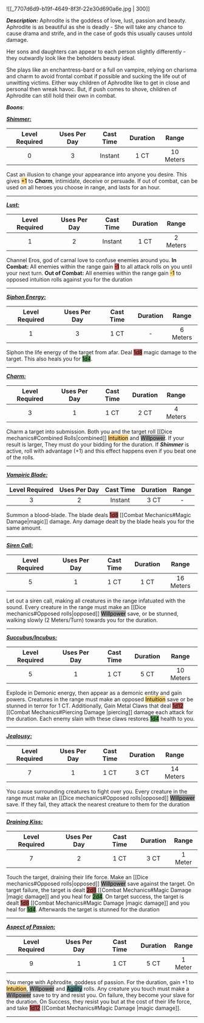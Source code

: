 ![[_7707d6d9-b19f-4649-8f3f-22e30d690a6e.jpg | 300]]

***Description:***
Aphrodite is the goddess of love, lust, passion and beauty.
Aphrodite is as beautiful as she is deadly -
She will take any chance to cause drama and strife, and in the case of gods this usually causes untold damage.

Her sons and daughters can appear to each person slightly differently - they outwardly look like the beholders beauty ideal.

She plays like an enchantress-bard or a full on vampire, relying on charisma and charm to avoid frontal combat if possible and sucking the life out of unwitting victims.
Either way children of Aphrodite like to get in close and personal then wreak havoc.
But, if push comes to shove, children of Aphrodite can still hold their own in combat.

***Boons***:

<b><ins><i>Shimmer:</i></ins></b>

| Level Required | Uses Per Day | Cast Time | Duration |   Range   |     |
| :------------: | :----------: | :-------: | :------: | :-------: | --- |
|       0        |      3       |  Instant  |   1 CT   | 10 Meters |     |

Cast an illusion to change your appearance into anyone you desire.
This gives <mark style="background: #FFAD0085;">+1</mark>  to ***Charm***, intimidate, deceive or persuade.
If out of combat, can be used on all heroes you choose in range, and lasts for an hour.

------------------
<b><ins><i>Lust:</i></ins></b>

| Level Required | Uses Per Day | Cast Time | Duration |  Range   |     |
| :------------: | :----------: | :-------: | :------: | :------: | --- |
|       1        |      2       |  Instant  |   1 CT   | 2 Meters |     |

Channel Eros, god of carnal love to confuse enemies around you.
**In Combat:**
	All enemies within the range  gain <mark style="background: #930000A6;">-1</mark> to all attack rolls on you until your next turn.
**Out of Combat:**
	All enemies within the range gain <mark style="background:  #FFAD0085;">-1</mark> to opposed intuition rolls against you for the duration

------------------
<b><ins><i>Siphon Energy:</i></ins></b>

| Level Required | Uses Per Day | Cast Time | Duration |  Range   |
|:--------------:|:------------:|:---------:|:--------:|:--------:|
|       1        |      3       |   1 CT    |    -     | 6 Meters |

Siphon the life energy of the target from afar.
Deal <mark style="background: #930000A6;">1d8</mark> magic damage to the target.
This also heals you for <mark style="background: #045B00A6;">1d4</mark>.

------------------
<b><ins><i>Charm:</i></ins></b>

| Level Required | Uses Per Day | Cast Time | Duration |  Range   |     |
| :------------: | :----------: | :-------: | :------: | :------: | --- |
|       3        |      1       |   1 CT    |   2 CT   | 4 Meters |     |

Charm a target into submission.
Both you and the target roll [[Dice mechanics#Combined Rolls|combined]] <mark style="background:  #FFAD0085;">Intuition</mark> and <mark style="background: #A5A5A5;">Willpower</mark>.
If your result is larger, They must do your bidding for the duration.
If ***Shimmer*** is active, roll with advantage (+1) and this effect happens even if you beat one of the rolls.

------------------
<b><ins><i>Vampiric Blade:</i></ins></b>

| Level Required | Uses Per Day | Cast Time | Duration | Range |
|:--------------:|:------------:|:---------:|:--------:|:-----:|
|       3        |      2       |  Instant  |   3 CT   |   -   | 

Summon a blood-blade.
The blade deals <mark style="background: #930000A6;">1d8</mark> [[Combat Mechanics#Magic Damage|magic]] damage.
Any damage dealt by the blade heals you for the same amount.

------------------
<b><ins><i>Siren Call:</i></ins></b>

| Level Required | Uses Per Day | Cast Time | Duration |   Range   |
|:--------------:|:------------:|:---------:|:--------:|:---------:|
|       5        |      1       |   1 CT    |   1 CT   | 16 Meters | 

Let out a siren call, making all creatures in the range infatuated with the sound.
Every creature in the range must make an [[Dice mechanics#Opposed rolls|opposed]] <mark style="background: #A5A5A5;">Willpower</mark> save, or be stunned, walking slowly (2 Meters/Turn) towards you for the duration.

------------------
<b><ins><i>Succubus/Incubus:</i></ins></b>

| Level Required | Uses Per Day | Cast Time | Duration |   Range   |
|:--------------:|:------------:|:---------:|:--------:|:---------:|
|       5        |      1       |   1 CT    |   5 CT   | 10 Meters | 

Explode in Demonic energy, then appear as a demonic entity and gain powers.
Creatures in the range must make an opposed <mark style="background:  #FFAD0085;">Intuition</mark> save or be stunned in terror for 1 CT.
Additionally, Gain Metal Claws that deal <mark style="background: #930000A6;">1d12</mark> [[Combat Mechanics#Piercing Damage |piercing]] damage each attack for the duration.
Each enemy slain with these claws restores <mark style="background: #045B00A6;">1d4</mark> health to you.

------------------
<b><ins><i>Jealousy:</i></ins></b>

| Level Required | Uses Per Day | Cast Time | Duration |   Range   |     |
| :------------: | :----------: | :-------: | :------: | :-------: | --- |
|       7        |      1       |   1 CT    |   3 CT   | 14 Meters |     |

You cause surrounding creatures to fight over you.
Every creature in the range must make an [[Dice mechanics#Opposed rolls|opposed]] <mark style="background: #A5A5A5;">Willpower</mark> save.
If they fail, they attack the nearest creature to them for the duration


------------------
<b><ins><i>Draining Kiss:</i></ins></b>

| Level Required | Uses Per Day | Cast Time | Duration |  Range  |
|:--------------:|:------------:|:---------:|:--------:|:-------:|
|       7        |      2       |   1 CT    |    3 CT     | 1 Meter | 

Touch the target, draining their life force.
Make an [[Dice mechanics#Opposed rolls|opposed]] <mark style="background: #A5A5A5;">Willpower</mark> save against the target.
On target failure, the target is dealt <mark style="background: #930000A6;">2d8</mark> [[Combat Mechanics#Magic Damage |magic damage]] and you heal for <mark style="background: #045B00A6;">2d4</mark>.
On target success, the target is dealt <mark style="background: #930000A6;">1d8</mark> [[Combat Mechanics#Magic Damage |magic damage]] and you heal for <mark style="background: #045B00A6;">1d4</mark>.
Afterwards the target is stunned for the duration

------------------
<b><ins><i>Aspect of Passion:</i></ins></b>

| Level Required | Uses Per Day | Cast Time | Duration |  Range  |
|:--------------:|:------------:|:---------:|:--------:|:-------:|
|       9       |      1       |   1 CT    |   5 CT   | 1 Meter | 

You merge with Aphrodite, goddess of passion.
For the duration, gain +1 to <mark style="background:  #FFAD0085;">Intuition</mark>, <mark style="background: #A5A5A5;">Willpower</mark> and <mark style="background: #004A4CA6;">Agility</mark> rolls.
Any creature you touch must make a <mark style="background: #A5A5A5;">Willpower</mark> save to try and resist you.
On failure, they become your slave for the duration.
On Success, they resist you but at the cost of their life force, and take <mark style="background: #930000A6;">1d12</mark> [[Combat Mechanics#Magic Damage |magic damage]].

------------------

